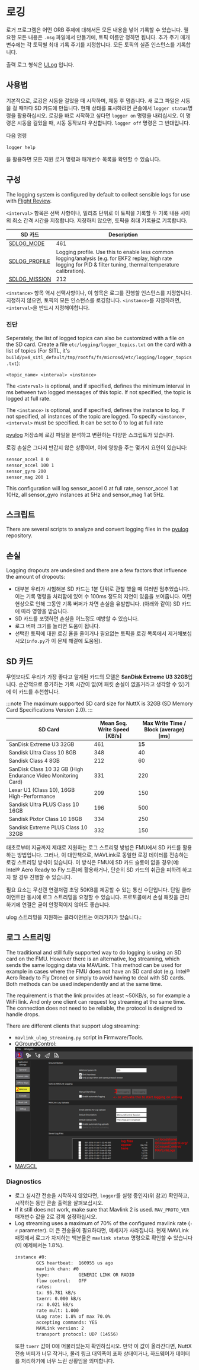 # 로깅

로거 프로그램은 어떤 ORB 주제에 대해서든 모든 내용을 넣어 기록할 수 있습니다. 필요한 모든 내용은 `.msg` 파일에서 만들기에, 토픽 이름만 정하면 됩니다. 추가 주기 매개변수에는 각 토픽별 최대 기록 주기를 지정합니다. 모든 토픽의 실존 인스턴스를 기록합니다.

출력 로그 형식은 [ULog](../dev_log/ulog_file_format.md) 입니다.

## 사용법
기본적으로, 로깅은 시동을 걸었을 때 시작하며, 제동 후 멈춥니다. 새 로그 파일은 시동을 걸 때마다 SD 카드에 만듭니다. 현재 상태를 표시하려면 콘솔에서 `logger status`명령을 활용하십시오. 로깅을 바로 시작하고 싶다면 `logger on` 명령을 내리십시오. 이 명령은 시동을 걸었을 때, 시동 동작보다 우선합니다. `logger off` 명령은 그 반대입니다.

다음 명령
```
logger help
```
을 활용하면 모든 지원 로거 명령과 매개변수 목록을 확인할 수 있습니다.


## 구성

The logging system is configured by default to collect sensible logs for use with [Flight Review](http://logs.px4.io).

`<interval>` 항목은 선택 사항이나, 밀리초 단위로 이 토픽을 기록할 두 기록 내용 사이의 최소 간격 시간을 지정합니다. 지정하지 않으면, 토픽을 최대 기록율로 기록합니다.

| SD 카드                                                                    | Description                                                                                                                                                          |
| ------------------------------------------------------------------------ | -------------------------------------------------------------------------------------------------------------------------------------------------------------------- |
| [SDLOG_MODE](../advanced_config/parameter_reference.md#SDLOG_MODE)       | 461                                                                                                                                                                  |
| [SDLOG_PROFILE](../advanced_config/parameter_reference.md#SDLOG_PROFILE) | Logging profile. Use this to enable less common logging/analysis (e.g. for EKF2 replay, high rate logging for PID & filter tuning, thermal temperature calibration). |
| [SDLOG_MISSION](../advanced_config/parameter_reference.md#SDLOG_MISSION) | 212                                                                                                                                                                  |

`<instance>` 항목 역시 선택사항이나, 이 항목은 로그를 진행할 인스턴스를 지정합니다. 지정하지 않으면, 토픽의 모든 인스턴스를 로깅합니다. `<instance>`를 지정하려면, `<interval>`을 반드시 지정해야합니다.

### 진단

Seperately, the list of logged topics can also be customized with a file on the SD card. Create a file `etc/logging/logger_topics.txt` on the card with a list of topics (For SITL, it's `build/px4_sitl_default/tmp/rootfs/fs/microsd/etc/logging/logger_topics.txt`):
```
<topic_name> <interval> <instance>
```
The `<interval>` is optional, and if specified, defines the minimum interval in ms between two logged messages of this topic. If not specified, the topic is logged at full rate.

The `<instance>` is optional, and if specified, defines the instance to log. If not specified, all instances of the topic are logged. To specify `<instance>`, `<interval>` must be specified. It can be set to 0 to log at full rate

[pyulog](https://github.com/PX4/pyulog) 저장소에 로깅 파일을 분석하고 변환하는 다양한 스크립트가 있습니다.

로깅 손실은 그다지 반갑지 않은 상황이며, 이에 영향을 주는 몇가지 요인이 있습니다:
```
sensor_accel 0 0
sensor_accel 100 1
sensor_gyro 200
sensor_mag 200 1
```
This configuration will log sensor_accel 0 at full rate, sensor_accel 1 at 10Hz, all sensor_gyro instances at 5Hz and sensor_mag 1 at 5Hz.



## 스크립트
There are several scripts to analyze and convert logging files in the [pyulog](https://github.com/PX4/pyulog) repository.


## 손실
Logging dropouts are undesired and there are a few factors that influence the amount of dropouts:
- 대부분 우리가 시험해본 SD 카드는 1분 단위로 관찰 했을 때 여러번 멈추었습니다. 이는 기록 명령을 처리함에 있어 수 100ms 정도의 지연이 있음을 보여줍니다. 이런 현상으로 인해 그동안 기록 버퍼가 차면 손실을 유발합니다. (아래와 같이) SD 카드에 따라 영향을 받습니다.
- SD 카드를 포맷하면 손실을 어느정도 예방할 수 있습니다.
- 로그 버퍼 크기를 늘리면 도움이 됩니다.
- 선택한 토픽에 대한 로깅 율을 줄이거나 필요없는 토픽을 로깅 목록에서 제거해보십시오(`info.py`가 이 문제 해결에 도움됨).

## SD 카드

무엇보다도 우리가 가장 좋다고 알게된 카드의 모델은 **SanDisk Extreme U3 32GB**입니다. 순간적으로 증가하는 기록 시간이 없(어 패킷 손실이 없을거라고 생각할 수 있)기에 이 카드를 추천합니다.

:::note
The maximum supported SD card size for NuttX is 32GB (SD Memory Card Specifications Version 2.0).
:::

| SD Card                                                       | Mean Seq. Write Speed [KB/s] | Max Write Time / Block (average) [ms] |
| ------------------------------------------------------------- | ---------------------------- | ------------------------------------- |
| SanDisk Extreme U3 32GB                                       | 461                          | **15**                                |
| Sandisk Ultra Class 10 8GB                                    | 348                          | 40                                    |
| Sandisk Class 4 8GB                                           | 212                          | 60                                    |
| SanDisk Class 10 32 GB (High Endurance Video Monitoring Card) | 331                          | 220                                   |
| Lexar U1 (Class 10), 16GB High-Performance                    | 209                          | 150                                   |
| Sandisk Ultra PLUS Class 10 16GB                              | 196                          | 500                                   |
| Sandisk Pixtor Class 10 16GB                                  | 334                          | 250                                   |
| Sandisk Extreme PLUS Class 10 32GB                            | 332                          | 150                                   |

태초로부터 지금까지 제대로 지원하는 로그 스트리밍 방법은 FMU에서 SD 카드를 활용하는 방법입니다. 그러나, 이 대안책으로, MAVLink로 동일한 로깅 데이터를 전송하는 로깅 스트리밍 방식이 있습니다. 이 방식은 FMU에 SD 카드 슬롯이 없을 경우(예: Intel® Aero Ready to Fly 드론)에 활용하거나, 단순히 SD 카드의 취급을 피하려 하고자 할 경우 진행할 수 있습니다.

필요 요소는 무선랜 연결처럼 초당 50KB를 제공할 수 있는 통신 수단입니다. 단일 클라이언트만 동시에 로그 스트리밍을 요청할 수 있습니다. 프로토콜에서 손실 패킷을 관리하기에 연결은 굳이 안정적이지 않아도 좋습니다.

ulog 스트리밍을 지원하는 클라이언트는 여러가지가 있습니다.:

## 로그 스트리밍

The traditional and still fully supported way to do logging is using an SD card on the FMU. However there is an alternative, log streaming, which sends the same logging data via MAVLink. This method can be used for example in cases where the FMU does not have an SD card slot (e.g. Intel® Aero Ready to Fly Drone) or simply to avoid having to deal with SD cards. Both methods can be used independently and at the same time.

The requirement is that the link provides at least ~50KB/s, so for example a WiFi link. And only one client can request log streaming at the same time. The connection does not need to be reliable, the protocol is designed to handle drops.

There are different clients that support ulog streaming:
- `mavlink_ulog_streaming.py` script in Firmware/Tools.
- QGroundControl: ![QGC 로그 스트리밍](../../assets/gcs/qgc-log-streaming.png)
- [MAVGCL](https://github.com/ecmnet/MAVGCL)

### Diagnostics
- 로그 실시간 전송을 시작하지 않았다면, `logger`를 실행 중인지(위 참고) 확인하고, 시작하는 동안 콘솔 출력을 살펴보십시오.
- If it still does not work, make sure that Mavlink 2 is used. `MAV_PROTO_VER` 매개변수 값을 2로 강제 설정하십시오.
- Log streaming uses a maximum of 70% of the configured mavlink rate (`-r` parameter). 더 큰 전송율이 필요하다면, 메세지가 사라집니다. 현재 MAVLink 패킷에서 로그가 차지하는 백분율은 `mavlink status` 명령으로 확인할 수 있습니다(이 예제에서는 1.8%).
  ```
  instance #0:
          GCS heartbeat:  160955 us ago
          mavlink chan: #0
          type:           GENERIC LINK OR RADIO
          flow control:   OFF
          rates:
          tx: 95.781 kB/s
          txerr: 0.000 kB/s
          rx: 0.021 kB/s
          rate mult: 1.000
          ULog rate: 1.8% of max 70.0%
          accepting commands: YES
          MAVLink version: 2
          transport protocol: UDP (14556)
  ```
  또한 `txerr` 값이 0에 머물러있는지 확인하십시오. 만약 이 값이 올라간다면, NuttX 전송 버퍼가 너무 작거나, 물리 링크 대역폭이 포화 상태이거나, 하드웨어가 데이터를 처리하기에 너무 느린 상황임을 의미합니다.
